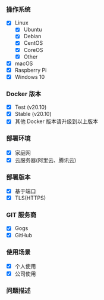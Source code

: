 <!--请遵守该模板，不符合规范的问题直接关闭，不予解答-->

### 操作系统

<!-- 将你的操作系统保留，其他的删除 -->

* [x] Linux
  * [x] Ubuntu
  * [x] Debian
  * [x] CentOS
  * [x] CoreOS
  * [x] Other <!--将 Other 替换为你操作系统名称-->
* [x] macOS
* [x] Raspberry Pi
* [x] Windows 10

### Docker 版本

<!--选择一项之后，删除其他选项-->

* [x] Test (v20.10)
* [x] Stable (v20.10)
* [x] 其他 Docker 版本请升级到以上版本

### 部署环境

<!--选择一项之后，删除其他选项-->

* [x] 家庭网
* [x] 云服务器(阿里云、腾讯云)

### 部署版本

<!--选择一项之后，删除其他选项-->

* [x] 基于端口
* [x] TLS(HTTPS)

### GIT 服务商

<!--选择一项之后，删除其他选项-->

* [x] Gogs
* [x] GitHub

### 使用场景

<!--选择一项之后，删除其他选项-->

* [x] 个人使用
* [x] 公司使用

### 问题描述

<!--贴出终端执行内容-->

```bash









```
<!--提交问题之前务必点击预览（Preview）标签-->
